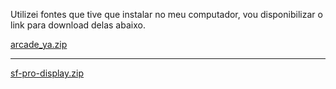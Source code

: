 Utilizei fontes que tive que instalar no meu computador, vou disponibilizar o link para download delas abaixo.

[arcade_ya.zip](https://github.com/user-attachments/files/20132096/arcade_ya.zip)

-------------------------------------------------------------------------------------------

[sf-pro-display.zip](https://github.com/user-attachments/files/20132097/sf-pro-display.zip)
